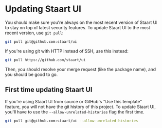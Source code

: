 # Updating Staart UI

You should make sure you're always on the most recent version of Staart UI to stay on top of latest security features. To update Staart UI to the most recent version, use `git pull`:

```bash
git pull git@github.com:staart/ui
```

If you're using git with HTTP instead of SSH, use this instead:

```bash
git pull https://github.com/staart/ui
```

Then, you should resolve your merge request (like the package name), and you should be good to go.

## First time updating Staart UI

If you're using Staart UI from source or GitHub's "Use this template" feature, you will not have the git history of this project. To update Staart UI, you'll have to use the `--allow-unrelated-histories` flag the first time.

```bash
git pull git@github.com:staart/ui --allow-unrelated-histories
```
